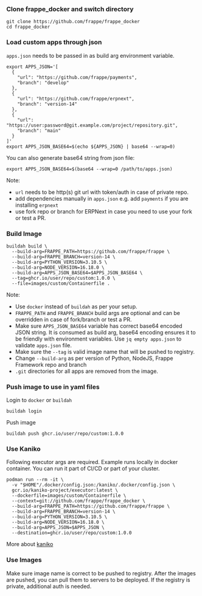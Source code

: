 ### Clone frappe_docker and switch directory

```shell
git clone https://github.com/frappe/frappe_docker
cd frappe_docker
```

### Load custom apps through json

`apps.json` needs to be passed in as build arg environment variable.

```shell
export APPS_JSON='[
  {
    "url": "https://github.com/frappe/payments",
    "branch": "develop"
  },
  {
    "url": "https://github.com/frappe/erpnext",
    "branch": "version-14"
  },
  {
    "url": "https://user:password@git.example.com/project/repository.git",
    "branch": "main"
  }
]'
export APPS_JSON_BASE64=$(echo ${APPS_JSON} | base64 --wrap=0)
```

You can also generate base64 string from json file:

```shell
export APPS_JSON_BASE64=$(base64 --wrap=0 /path/to/apps.json)
```

Note:

- `url` needs to be http(s) git url with token/auth in case of private repo.
- add dependencies manually in `apps.json` e.g. add `payments` if you are installing `erpnext`
- use fork repo or branch for ERPNext in case you need to use your fork or test a PR.

### Build Image

```shell
buildah build \
  --build-arg=FRAPPE_PATH=https://github.com/frappe/frappe \
  --build-arg=FRAPPE_BRANCH=version-14 \
  --build-arg=PYTHON_VERSION=3.10.5 \
  --build-arg=NODE_VERSION=16.18.0 \
  --build-arg=APPS_JSON_BASE64=$APPS_JSON_BASE64 \
  --tag=ghcr.io/user/repo/custom:1.0.0 \
  --file=images/custom/Containerfile .
```

Note:

- Use `docker` instead of `buildah` as per your setup.
- `FRAPPE_PATH` and `FRAPPE_BRANCH` build args are optional and can be overridden in case of fork/branch or test a PR.
- Make sure `APPS_JSON_BASE64` variable has correct base64 encoded JSON string. It is consumed as build arg, base64 encoding ensures it to be friendly with environment variables. Use `jq empty apps.json` to validate `apps.json` file.
- Make sure the `--tag` is valid image name that will be pushed to registry.
- Change `--build-arg` as per version of Python, NodeJS, Frappe Framework repo and branch
- `.git` directories for all apps are removed from the image.

### Push image to use in yaml files

Login to `docker` or `buildah`

```shell
buildah login
```

Push image

```shell
buildah push ghcr.io/user/repo/custom:1.0.0
```

### Use Kaniko

Following executor args are required. Example runs locally in docker container.
You can run it part of CI/CD or part of your cluster.

```shell
podman run --rm -it \
  -v "$HOME"/.docker/config.json:/kaniko/.docker/config.json \
  gcr.io/kaniko-project/executor:latest \
  --dockerfile=images/custom/Containerfile \
  --context=git://github.com/frappe/frappe_docker \
  --build-arg=FRAPPE_PATH=https://github.com/frappe/frappe \
  --build-arg=FRAPPE_BRANCH=version-14 \
  --build-arg=PYTHON_VERSION=3.10.5 \
  --build-arg=NODE_VERSION=16.18.0 \
  --build-arg=APPS_JSON=$APPS_JSON \
  --destination=ghcr.io/user/repo/custom:1.0.0
```

More about [kaniko](https://github.com/GoogleContainerTools/kaniko)

### Use Images

Make sure image name is correct to be pushed to registry. After the images are pushed, you can pull them to servers to be deployed. If the registry is private, additional auth is needed.

